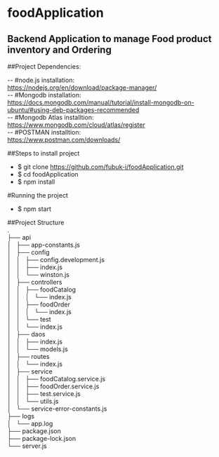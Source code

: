 # foodApplication
## Backend Application to manage Food product inventory and Ordering

##Project Dependencies:  

 -- #node.js installation:  
      https://nodejs.org/en/download/package-manager/  
 -- #Mongodb installation:  
      https://docs.mongodb.com/manual/tutorial/install-mongodb-on-ubuntu/#using-deb-packages-recommended  
 -- #Mongodb Atlas installtion:  
      https://www.mongodb.com/cloud/atlas/register  
 -- #POSTMAN installtion:  
      https://www.postman.com/downloads/  
      
 ##Steps to install project  
  - $ git clone https://github.com/fubuk-i/foodApplication.git   
  - $ cd foodApplication    
  - $ npm install  
  
  #Running the project  
  - $ npm start  
 
 ##Project Structure  
 .  
├── api  
│   ├── app-constants.js  
│   ├── config  
│   │   ├── config.development.js  
│   │   ├── index.js  
│   │   └── winston.js  
│   ├── controllers  
│   │   ├── foodCatalog  
│   │   │   └── index.js  
│   │   ├── foodOrder  
│   │   │   └── index.js  
│   │   └── test  
│   │       └── index.js  
│   ├── daos  
│   │   ├── index.js  
│   │   └── models.js  
│   ├── routes  
│   │   └── index.js  
│   ├── service  
│   │   ├── foodCatalog.service.js  
│   │   ├── foodOrder.service.js  
│   │   ├── test.service.js  
│   │   └── utils.js  
│   └── service-error-constants.js  
├── logs  
│   └── app.log  
├── package.json  
├── package-lock.json  
└── server.js  

##
